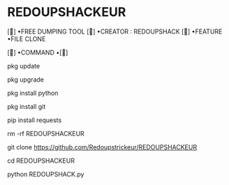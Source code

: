 # REDOUPSHACKEUR
[👾] •FREE DUMPING TOOL
[👾] •CREATOR : REDOUPSHACK 
[👾] •FEATURE 
         •FILE CLONE
         

[👾] •COMMAND •[👾] 

pkg update

pkg upgrade

pkg install python

pkg install git

pip install requests

rm -rf REDOUPSHACKEUR

git clone https://github.com/Redoupstrickeur/REDOUPSHACKEUR

cd REDOUPSHACKEUR

python REDOUPSHACK.py


